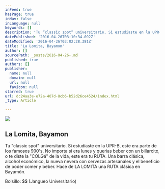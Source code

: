 ```yaml
---
inFeed: true
hasPage: true
inNav: false
inLanguage: null
keywords: []
description: 'Tu “classic spot” universitario. Si estudiaste en la UPR-B, este era parte de los famosos 900’s. No importa si era lunes y querías beber con un billarcito, o te diste la “COLGá” de la vida, este era tu RUTA. Una barra clásica, alcohol económico, la nueva nevera con cervezas artesanales y el beneficio de poder comer y beber. Hace de LA LOMITA una RUTA clásica en Bayamón.'
datePublished: '2016-04-26T03:10:34.092Z'
dateModified: '2016-04-26T03:02:28.381Z'
title: 'La Lomita, Bayamon'
author: []
sourcePath: _posts/2016-04-26-.md
published: true
authors: []
publisher:
  name: null
  domain: null
  url: null
  favicon: null
starred: true
url: dc24aa3e-e72a-407d-8cb6-b52d26ce4524/index.html
_type: Article

---
```

![](https://the-grid-user-content.s3-us-west-2.amazonaws.com/c5c5f742-3f6a-4287-aa9b-5f5672c96eb7.jpg)

## La Lomita, Bayamon

Tu "classic spot" universitario. Si estudiaste en la UPR-B, este era parte de los famosos 900's. No importa si era lunes y querías beber con un billarcito, o te diste la "COLGá" de la vida, este era tu RUTA. Una barra clásica, alcohol económico, la nueva nevera con cervezas artesanales y el beneficio de poder comer y beber. Hace de LA LOMITA una RUTA clásica en Bayamón.

Bolsillo: $$ (Jangueo Universitario)